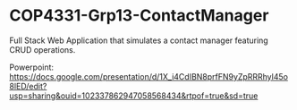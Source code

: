 # COP4331-Grp13-ContactManager
 Full Stack Web Application that simulates a contact manager featuring CRUD operations.

Powerpoint: https://docs.google.com/presentation/d/1X_i4CdIBN8prfFN9yZpRRRhyl45o8lED/edit?usp=sharing&ouid=102337862947058568434&rtpof=true&sd=true
